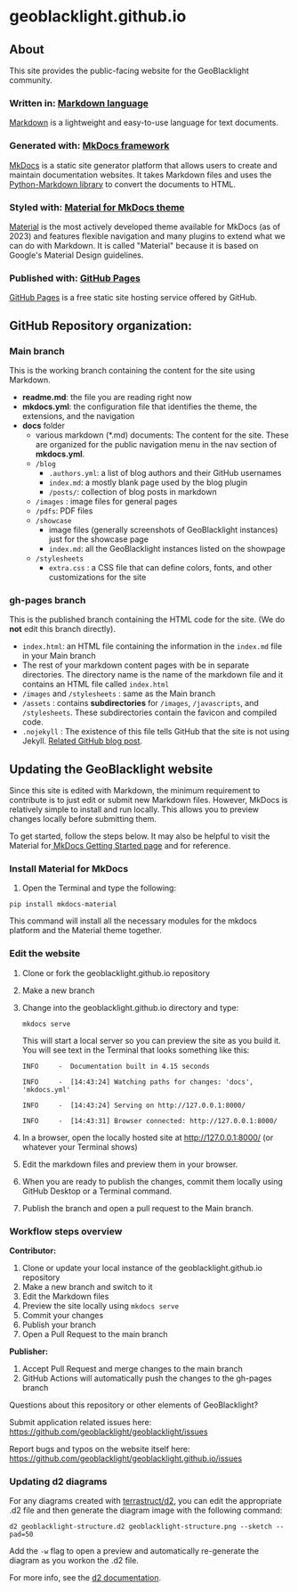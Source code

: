 # geoblacklight.github.io


## About

This site provides the public-facing website for the GeoBlacklight community.

### Written in: [Markdown language](https://daringfireball.net/projects/markdown/)

[Markdown](https://daringfireball.net/projects/markdown/) is a lightweight and easy-to-use language for text documents.

### Generated with: [MkDocs framework ](https://www.mkdocs.org)

[MkDocs](https://www.mkdocs.org) is a static site generator platform that allows users to create and maintain documentation websites. It takes Markdown files and uses the [Python-Markdown library](https://python-markdown.github.io) to convert the documents to HTML.

### Styled with: [Material for MkDocs theme](https://squidfunk.github.io/mkdocs-material/)

[Material](https://squidfunk.github.io/mkdocs-material/) is the most actively developed theme available for MkDocs (as of 2023) and features flexible navigation and many plugins to extend what we can do with Markdown. It is called "Material" because it is based on Google's Material Design guidelines.


### Published with: [GitHub Pages](https://pages.github.com)

[GitHub Pages](https://pages.github.com) is a free static site hosting service offered by GitHub. 


## GitHub Repository organization:

### Main branch

This is the working branch containing the content for the site using Markdown.

* **readme.md**: the file you are reading right now
* **mkdocs.yml**: the configuration file that identifies the theme, the extensions, and the navigation
* **docs** folder
	*  various markdown (*.md) documents: The content for the site. These are organized for the public navigation menu in the nav section of **mkdocs.yml**.
	*  	`/blog`
          *  `.authors.yml`: a list of blog authors and their GitHub usernames
          *  `index.md`: a mostly blank page used by the blog plugin
          *  `/posts/`: collection of blog posts in markdown  
	*  	`/images` : image files for general pages
	*   `/pdfs`: PDF files
	*   `/showcase`
	      *    image files (generally screenshots of GeoBlacklight instances) just for the showcase page
	      *    `index.md`: all the GeoBlacklight instances listed on the showpage
	*   `/stylesheets`
		*   `extra.css` : a CSS file that can define colors, fonts, and other customizations for the site



### gh-pages branch

This is the published branch containing the HTML code for the site. (We do **not** edit this branch directly).

* `index.html`: an HTML file containing the information in the `index.md` file in your Main branch
* The rest of your markdown content pages with be in separate directories. The directory name is the name of the markdown file and it contains an HTML file called `index.html`
* `/images` and `/stylesheets` : same as the Main branch
* `/assets` : contains **subdirectories** for `/images`, `/javascripts`, and `/stylesheets`.  These subdirectories contain the favicon and compiled code.
* `.nojekyll` : The existence of this file tells GitHub that the site is not using Jekyll. [Related GitHub blog post](https://github.blog/2009-12-29-bypassing-jekyll-on-github-pages/).


## Updating the GeoBlacklight website

Since this site is edited with Markdown, the minimum requirement to contribute is to just edit or submit new Markdown files.  However, MkDocs is relatively simple to install and run locally. This allows you to preview changes locally before submitting them.  

To get started, follow the steps below.  It may also be helpful to visit the Material for[ MkDocs Getting Started page](https://squidfunk.github.io/mkdocs-material/getting-started/) and for reference.

### Install Material for MkDocs

1. Open the Terminal and type the following:

`pip install mkdocs-material`

This command will install all the necessary modules for the mkdocs platform and the Material theme together.


### Edit the website

1. Clone or fork the geoblacklight.github.io repository

2. Make a new branch

3. Change into the geoblacklight.github.io directory and type:

    `mkdocs serve`

    This will start a local server so you can preview the site as you build it. You will see text in the Terminal that looks something like this:

	```
	INFO     -  Documentation built in 4.15 seconds
	
	INFO     -  [14:43:24] Watching paths for changes: 'docs', 'mkdocs.yml'
	
	INFO     -  [14:43:24] Serving on http://127.0.0.1:8000/
	
	INFO     -  [14:43:31] Browser connected: http://127.0.0.1:8000/
	```
4. In a browser, open the locally hosted site at http://127.0.0.1:8000/ (or whatever your Terminal shows)

5. Edit the markdown files and preview them in your browser.

6. When you are ready to publish the changes, commit them locally using GitHub Desktop or a Terminal command.

7. Publish the branch and open a pull request to the Main branch.


### Workflow steps overview

**Contributor:**

1. Clone or update your local instance of the geoblacklight.github.io repository
2. Make a new branch and switch to it
3. Edit the Markdown files
4. Preview the site locally using `mkdocs serve`
5. Commit your changes
6. Publish your branch
7. Open a Pull Request to the main branch

**Publisher:**

1. Accept Pull Request and merge changes to the main branch
2. GitHub Actions will automatically push the changes to the gh-pages branch


Questions about this repository or other elements of GeoBlacklight?

Submit application related issues here: https://github.com/geoblacklight/geoblacklight/issues

Report bugs and typos on the website itself here:  https://github.com/geoblacklight/geoblacklight.github.io/issues

### Updating d2 diagrams

For any diagrams created with [terrastruct/d2](https://github.com/terrastruct/d2), you can edit the appropriate .d2 file and then generate the diagram image with the following command:

```
d2 geoblacklight-structure.d2 geoblacklight-structure.png --sketch --pad=50
```

Add the `-w` flag to open a preview and automatically re-generate the diagram as you workon the .d2 file.

For more info, see the [d2 documentation](https://d2lang.com/tour/intro/).
